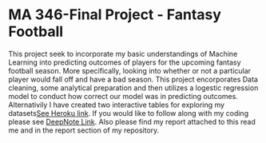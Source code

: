# MA 346-Final Project - Fantasy Football
 
This project seek to incorporate my basic understandings of Machine Learning into predicting outcomes of players for the upcoming fantasy football season. More specifically, looking into whether or not a particular player would fall off and have a bad season. This project encorporates Data cleaning, some analytical preparation and then utilizes a logestic regression model to conduct how correct our model was in predicting outcomes. Alternativily I have created two interactive tables for exploring my datasets[See Heroku link](https://fantasyfootball2311.herokuapp.com/). If you would like to follow along with my coding please see [DeepNote Link](https://deepnote.com/project/Final-Project-MA-346-ZDnv4K7BSyuvUuPS3WDOuQ/%2Fnotebook.ipynb). Also please find my report attached to this read me and in the report section of my repository. 
